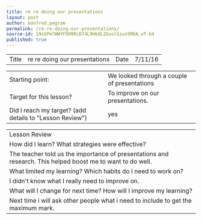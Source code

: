 ```yaml
---
title: re re doing our presentations
layout: post
author: manfred.pegram
permalink: /re-re-doing-our-presentations/
source-id: 19zGPm7WWYFOH9RcD74L9HbQL2GvolGiun5M8A_uT-b4
published: true
---
```

<table>
  <tr>
    <td>Title</td>
    <td>re re doing our presentations</td>
    <td>Date</td>
    <td>7/11/16</td>
  </tr>
</table>


<table>
  <tr>
    <td>Starting point:</td>
    <td>We looked through a couple of presentations</td>
  </tr>
  <tr>
    <td>Target for this lesson?</td>
    <td>To improve on our presentations.</td>
  </tr>
  <tr>
    <td>Did I reach my target? 
(add details to "Lesson Review")</td>
    <td>yes</td>
  </tr>
</table>


<table>
  <tr>
    <td>Lesson Review</td>
  </tr>
  <tr>
    <td>How did I learn? What strategies were effective? </td>
  </tr>
  <tr>
    <td>The teacher told us the importance of presentations and research. This helped boost me to want to do well.</td>
  </tr>
  <tr>
    <td>What limited my learning? Which habits do I need to work on? </td>
  </tr>
  <tr>
    <td>I didn't know what I really need to improve on.</td>
  </tr>
  <tr>
    <td>What will I change for next time? How will I improve my learning?</td>
  </tr>
  <tr>
    <td>Next time i will ask other people what i need to include to get the maximum mark.</td>
  </tr>
</table>


